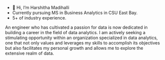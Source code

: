 - 👋 Hi, I’m Harshitha Madihalli
- Currently pursuing MS in Business Analytics in CSU East Bay.
- 5+ of industry experience.
  
An engineer who has cultivated a passion for data is now dedicated in building a career in the field of data analytics.
I am actively seeking a stimulating opportunity within an organization specialized in data analytics, one that not only values
and leverages my skills to accomplish its objectives but also facilitates my personal growth and allows me to explore the extensive realm of data.

<!---
Harshitham195/Harshitham195 is a ✨ special ✨ repository because its `README.md` (this file) appears on your GitHub profile.
You can click the Preview link to take a look at your changes.
--->
